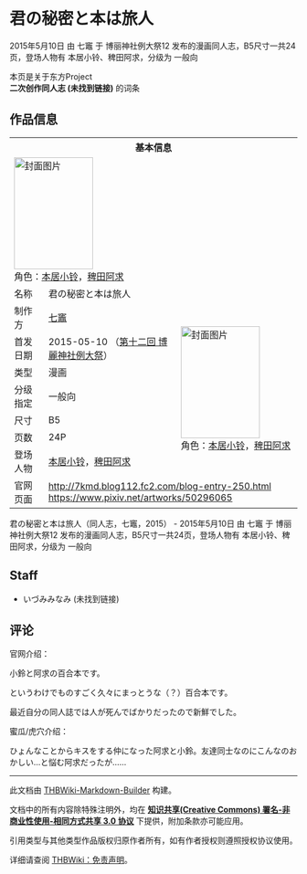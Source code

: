 # 君の秘密と本は旅人

<!-- source html: G:\repos\THBWiki-Markdown-Builder\THBWikiMarkdown\Temp\main\b\b9\ns0%3A%E5%90%9B%E3%81%AE%E7%A7%98%E5%AF%86%E3%81%A8%E6%9C%AC%E3%81%AF%E6%97%85%E4%BA%BA.html -->

2015年5月10日 由 七竈 于 博丽神社例大祭12 发布的漫画同人志，B5尺寸一共24页，登场人物有 本居小铃、稗田阿求，分级为 一般向

本页是关于东方Project  
 **二次创作同人志 (未找到链接)** 的词条
## 作品信息

<table><tbody><tr><th colspan="3">基本信息</th></tr><tr><td class="cover-artwork-mobile" colspan="2"><a href="./文件-君の秘密と本は旅人封面.jpg.md" class="image" title="封面图片"><img alt="封面图片" src="https://upload.thwiki.cc/thumb/7/7c/%E5%90%9B%E3%81%AE%E7%A7%98%E5%AF%86%E3%81%A8%E6%9C%AC%E3%81%AF%E6%97%85%E4%BA%BA%E5%B0%81%E9%9D%A2.jpg/138px-%E5%90%9B%E3%81%AE%E7%A7%98%E5%AF%86%E3%81%A8%E6%9C%AC%E3%81%AF%E6%97%85%E4%BA%BA%E5%B0%81%E9%9D%A2.jpg" decoding="async" loading="lazy" width="138" height="196" srcset="https://upload.thwiki.cc/thumb/7/7c/%E5%90%9B%E3%81%AE%E7%A7%98%E5%AF%86%E3%81%A8%E6%9C%AC%E3%81%AF%E6%97%85%E4%BA%BA%E5%B0%81%E9%9D%A2.jpg/208px-%E5%90%9B%E3%81%AE%E7%A7%98%E5%AF%86%E3%81%A8%E6%9C%AC%E3%81%AF%E6%97%85%E4%BA%BA%E5%B0%81%E9%9D%A2.jpg 1.5x, https://upload.thwiki.cc/thumb/7/7c/%E5%90%9B%E3%81%AE%E7%A7%98%E5%AF%86%E3%81%A8%E6%9C%AC%E3%81%AF%E6%97%85%E4%BA%BA%E5%B0%81%E9%9D%A2.jpg/277px-%E5%90%9B%E3%81%AE%E7%A7%98%E5%AF%86%E3%81%A8%E6%9C%AC%E3%81%AF%E6%97%85%E4%BA%BA%E5%B0%81%E9%9D%A2.jpg 2x" data-file-width="620" data-file-height="877"></a><div class="cover-char">角色：<a href="./本居小铃.md" title="本居小铃">本居小铃</a>，<a href="./稗田阿求.md" title="稗田阿求">稗田阿求</a></div></td>
</tr><tr><td class="label">名称</td><td colspan="2"> 君の秘密と本は旅人 </td></tr><tr><td class="label">制作方</td><td><a href="./七竈.md" title="七竈">七竈</a></td><td class="cover-artwork" rowspan="7" style="min-width:196px;"><a href="./文件-君の秘密と本は旅人封面.jpg.md" class="image" title="封面图片"><img alt="封面图片" src="https://upload.thwiki.cc/thumb/7/7c/%E5%90%9B%E3%81%AE%E7%A7%98%E5%AF%86%E3%81%A8%E6%9C%AC%E3%81%AF%E6%97%85%E4%BA%BA%E5%B0%81%E9%9D%A2.jpg/138px-%E5%90%9B%E3%81%AE%E7%A7%98%E5%AF%86%E3%81%A8%E6%9C%AC%E3%81%AF%E6%97%85%E4%BA%BA%E5%B0%81%E9%9D%A2.jpg" decoding="async" loading="lazy" width="138" height="196" srcset="https://upload.thwiki.cc/thumb/7/7c/%E5%90%9B%E3%81%AE%E7%A7%98%E5%AF%86%E3%81%A8%E6%9C%AC%E3%81%AF%E6%97%85%E4%BA%BA%E5%B0%81%E9%9D%A2.jpg/208px-%E5%90%9B%E3%81%AE%E7%A7%98%E5%AF%86%E3%81%A8%E6%9C%AC%E3%81%AF%E6%97%85%E4%BA%BA%E5%B0%81%E9%9D%A2.jpg 1.5x, https://upload.thwiki.cc/thumb/7/7c/%E5%90%9B%E3%81%AE%E7%A7%98%E5%AF%86%E3%81%A8%E6%9C%AC%E3%81%AF%E6%97%85%E4%BA%BA%E5%B0%81%E9%9D%A2.jpg/277px-%E5%90%9B%E3%81%AE%E7%A7%98%E5%AF%86%E3%81%A8%E6%9C%AC%E3%81%AF%E6%97%85%E4%BA%BA%E5%B0%81%E9%9D%A2.jpg 2x" data-file-width="620" data-file-height="877"></a><div class="cover-char">角色：<a href="./本居小铃.md" title="本居小铃">本居小铃</a>，<a href="./稗田阿求.md" title="稗田阿求">稗田阿求</a></div></td>
</tr><tr><td class="label">首发日期</td><td>2015-05-10&#160;（<a href="/展会作品列表?e=%E5%8D%9A%E4%B8%BD%E7%A5%9E%E7%A4%BE%E4%BE%8B%E5%A4%A7%E7%A5%AD%2312">第十二回 博麗神社例大祭</a>）</td></tr><tr><td class="label">类型</td><td>漫画</td></tr><tr><td class="label">分级指定</td><td>一般向</td></tr><tr><td class="label">尺寸</td><td>B5</td></tr><tr><td class="label">页数</td><td>24P</td></tr><tr><td class="label">登场人物</td><td><a href="./本居小铃.md" title="本居小铃">本居小铃</a>，<a href="./稗田阿求.md" title="稗田阿求">稗田阿求</a></td></tr>
<tr><td class="label">官网页面</td><td colspan="2"><a rel="nofollow" class="external free" href="http://7kmd.blog112.fc2.com/blog-entry-250.html">http://7kmd.blog112.fc2.com/blog-entry-250.html</a><br><a rel="nofollow" class="external free" href="https://www.pixiv.net/artworks/50296065">https://www.pixiv.net/artworks/50296065</a></td></tr></tbody></table>

君の秘密と本は旅人（同人志，七竈，2015） - 2015年5月10日 由 七竈 于 博丽神社例大祭12 发布的漫画同人志，B5尺寸一共24页，登场人物有 本居小铃、稗田阿求，分级为 一般向
## Staff
- いづみみなみ (未找到链接)

## 评论

  
官网介绍：  

小鈴と阿求の百合本です。  

というわけでものすごく久々にまっとうな（？）百合本です。  

最近自分の同人誌では人が死んでばかりだったので新鮮でした。  

  

蜜瓜/虎穴介绍：  

ひょんなことからキスをする仲になった阿求と小鈴。友達同士なのにこんなのおかしい…と悩む阿求だったが……
  


  
  

  





---

此文档由 [THBWiki-Markdown-Builder](https://github.com/Delsin-Yu/THBWiki-Markdown-Builder) 构建。

文档中的所有内容除特殊注明外，均在 [**知识共享(Creative Commons) 署名-非商业性使用-相同方式共享 3.0 协议**](https://creativecommons.org/licenses/by-sa/3.0/deed.zh-hans) 下提供，附加条款亦可能应用。

引用类型与其他类型作品版权归原作者所有，如有作者授权则遵照授权协议使用。

详细请查阅 [THBWiki：免责声明](https://thbwiki.cc/THBWiki:%E5%85%8D%E8%B4%A3%E5%A3%B0%E6%98%8E)。

